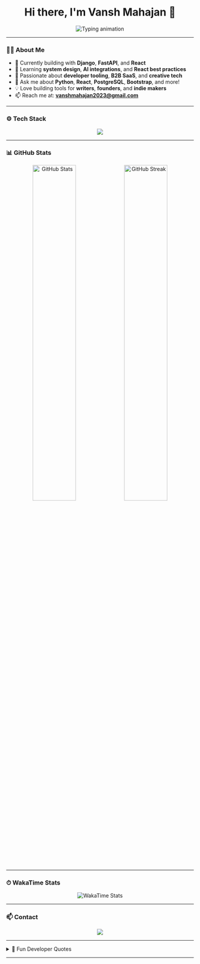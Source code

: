 <h1 align="center">Hi there, I'm Vansh Mahajan 👋</h1>

<p align="center">
  <img src="https://readme-typing-svg.herokuapp.com?font=Fira+Code&weight=600&pause=1000&color=00ADB5&center=true&vCenter=true&width=435&lines=Full-Stack+Developer;Open+Source+Contributor;Lifelong+Learner;Problem+Solver" alt="Typing animation" />
</p>

---

### 👨‍💻 About Me

- 🔭 Currently building with **Django**, **FastAPI**, and **React**
- 🌱 Learning **system design**, **AI integrations**, and **React best practices**
- 👀 Passionate about **developer tooling**, **B2B SaaS**, and **creative tech**
- 💬 Ask me about **Python**, **React**, **PostgreSQL**, **Bootstrap**, and more!
- 💡 Love building tools for **writers**, **founders**, and **indie makers**
- 📫 Reach me at: **vanshmahajan2023@gmail.com**

---

### ⚙️ Tech Stack

<p align="center">
  <img src="https://skillicons.dev/icons?i=python,django,fastapi,js,react,html,css,bootstrap,postgres,git,vscode,numpy,pandas,jupyter,kaggle" />
</p>

---

### 📊 GitHub Stats

<p align="center">
  <img width="48%" src="https://github-readme-stats.vercel.app/api?username=vansh16-code&show_icons=true&theme=tokyonight" alt="GitHub Stats" />
  <img width="48%" src="https://github-readme-streak-stats.herokuapp.com/?user=vansh16-code&theme=tokyonight" alt="GitHub Streak" />
</p>

---

### ⏱ WakaTime Stats

<!-- You must have WakaTime enabled and public for this to work -->
<p align="center">
  <img src="https://github-readme-stats.vercel.app/api/wakatime?username=vansh16-code&theme=tokyonight" alt="WakaTime Stats" />
</p>

---

### 📫 Contact

<p align="center">
  <a href="mailto:vanshmahajan2023@gmail.com"><img src="https://img.shields.io/badge/email-D14836?style=for-the-badge&logo=gmail&logoColor=white" /></a>
</p>

---

<details>
<summary>💬 Fun Developer Quotes</summary>

> “Programs must be written for people to read, and only incidentally for machines to execute.” – Harold Abelson  
> “Simplicity is the soul of efficiency.” – Austin Freeman  
> “First, solve the problem. Then, write the code.” – John Johnson  

</details>

---

<!--- vansh16-code/vansh16-code is a ✨ special ✨ repository because its `README.md` (this file) appears on your GitHub profile. --->
